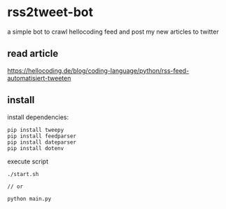 # rss2tweet-bot
a simple bot to crawl hellocoding feed and post my new articles to twitter

## read article
https://hellocoding.de/blog/coding-language/python/rss-feed-automatisiert-tweeten

## install
install dependencies:
```
pip install tweepy
pip install feedparser
pip install dateparser
pip install dotenv
```

execute script
```
./start.sh

// or

python main.py
``` 
